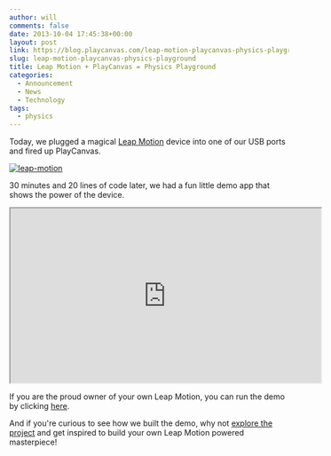 ```yaml
---
author: will
comments: false
date: 2013-10-04 17:45:38+00:00
layout: post
link: https://blog.playcanvas.com/leap-motion-playcanvas-physics-playground/
slug: leap-motion-playcanvas-physics-playground
title: Leap Motion + PlayCanvas = Physics Playground
categories:
  - Announcement
  - News
  - Technology
tags:
  - physics
---
```


Today, we plugged a magical [Leap Motion](https://www.leapmotion.com/) device into one of our USB ports and fired up PlayCanvas.

[![leap-motion](/img/leap-motion1.png)](/img/leap-motion1.png)

30 minutes and 20 lines of code later, we had a fun little demo app that shows the power of the device.

<div className="iframe-container">
    <iframe loading="lazy" width="560" height="315" src="https://www.youtube.com/embed/LoQyUDw8Ngg" title="YouTube video player" allow="accelerometer; autoplay; clipboard-write; encrypted-media; gyroscope; picture-in-picture" allowfullscreen></iframe>
</div>

If you are the proud owner of your own Leap Motion, you can run the demo by clicking [here](https://playcanv.as/p/HFJFJBDw/).

And if you're curious to see how we built the demo, why not [explore the project](https://playcanvas.com/project/1755/overview/demo-leap-motion) and get inspired to build your own Leap Motion powered masterpiece!
